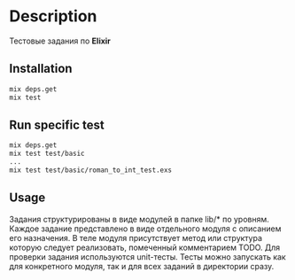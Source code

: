 # Description

Тестовые задания по **Elixir**

## Installation

```bash
mix deps.get
mix test
```
## Run specific test

```bash
mix deps.get
mix test test/basic
...
mix test test/basic/roman_to_int_test.exs
```

## Usage

Задания структурированы в виде модулей в папке lib/* по уровням. Каждое задание представлено в виде отдельного модуля с описанием его назначения. 
В теле модуля присутствует метод или структура которую следует реализовать, помеченный комментарием TODO. Для проверки задания используются unit-тесты.
Тесты можно запускать как для конкретного модуля, так и для всех заданий в директории сразу.